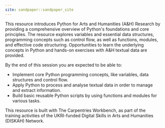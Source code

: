 ```yaml
---
site: sandpaper::sandpaper_site
---
```


This resource introduces Python for Arts and Humanities (A&H) Research by providing a comprehensive overview of Python's foundations and core principles. The resource explores variables and essential data structures, programming concepts such as control flow, as well as functions, modules, and effective code structuring. Opportunities to learn the underlying concepts in Python and hands-on exercises with A&H textual data are provided. 

By the end of this session you are expected to be able to:

- Implement core Python programming concepts, like variables, data structures and control flow.
- Apply Python to process and analyse textual data in order to manage and extract information.
- Build basic reusable Python scripts by using functions and modules for various tasks.

This resource is built with The Carpentries Workbench, as part of the training activities of the UKRI-funded Digital Skills in Arts and Humanities (DISKAH) Network.
